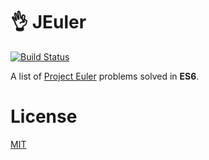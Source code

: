 # 👌 JEuler

[![Build Status](https://travis-ci.org/micheleriva/Jeuler.svg?branch=master)](https://travis-ci.org/micheleriva/Jeuler)

A list of [Project Euler](https://projecteuler.net) problems solved in **ES6**.

# License

[MIT](/LICENSE.md)